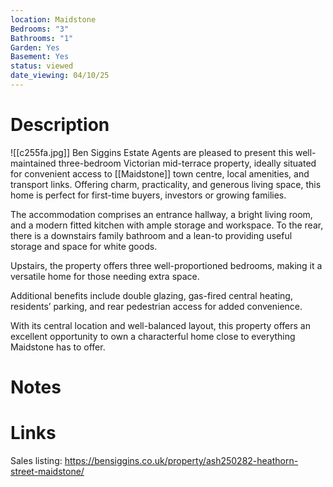```yaml
---
location: Maidstone
Bedrooms: "3"
Bathrooms: "1"
Garden: Yes
Basement: Yes
status: viewed
date_viewing: 04/10/25
---
```

# Description
![[c255fa.jpg]]
Ben Siggins Estate Agents are pleased to present this well-maintained three-bedroom Victorian mid-terrace property, ideally situated for convenient access to [[Maidstone]] town centre, local amenities, and transport links. Offering charm, practicality, and generous living space, this home is perfect for first-time buyers, investors or growing families.

The accommodation comprises an entrance hallway, a bright living room, and a modern fitted kitchen with ample storage and workspace. To the rear, there is a downstairs family bathroom and a lean-to providing useful storage and space for white goods.

Upstairs, the property offers three well-proportioned bedrooms, making it a versatile home for those needing extra space.

Additional benefits include double glazing, gas-fired central heating, residents’ parking, and rear pedestrian access for added convenience.

With its central location and well-balanced layout, this property offers an excellent opportunity to own a characterful home close to everything Maidstone has to offer.

# Notes
# Links
Sales listing: https://bensiggins.co.uk/property/ash250282-heathorn-street-maidstone/